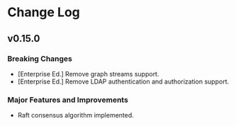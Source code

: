 # Change Log

## v0.15.0

### Breaking Changes

* [Enterprise Ed.] Remove graph streams support.
* [Enterprise Ed.] Remove LDAP authentication and authorization support.

### Major Features and Improvements

* Raft consensus algorithm implemented.
